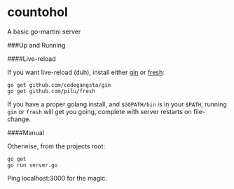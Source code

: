 countohol
=========

A basic go-martini server

###Up and Running

####Live-reload

If you want live-reload (duh),
install either [gin](https://github.com/codegangsta/gin) or [fresh](https://github.com/pilu/fresh):

```
go get github.com/codegangsta/gin
go get github.com/pilu/fresh
```

If you have a proper golang install,
and `$GOPATH/bin` is in your `$PATH`,
running `gin` or `fresh` will get you going,
complete with server restarts on file-change.

####Manual

Otherwise, from the projects root:

```
go get
go run server.go
```

Ping localhost:3000 for the magic.

